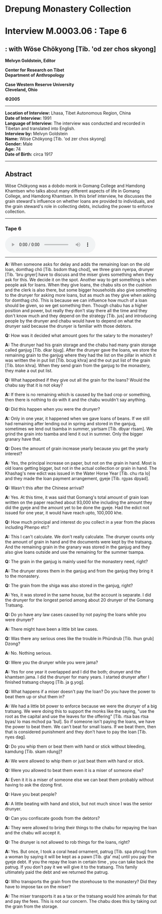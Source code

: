 # Drepung Monastery Collection  
# Interview M.0003.06 : Tape 6  
##  : with Wöse Chökyong [Tib. 'od zer chos skyong]  


**Melvyn Goldstein, Editor**  

**Center for Research on Tibet**  
**Department of Anthropology**  

**Case Western Reserve University**  
**Cleveland, Ohio**  

**©2005**  

---  
**Location of Interview:** Lhasa, Tibet Autonomous Region, China  
**Date of Interview:** 1991  
**Language of Interview:** The interview was conducted and recorded in Tibetan and translated into English.  
**Interview by:** Melvyn Goldstein  
**Name:** Wöse Chökyong [Tib. 'od zer chos skyong]  
**Gender:** Male  
**Age:** 74  
**Date of Birth:** circa 1917  

---  
## Abstract  

Wöse Chökyong was a dobdo monk in Gomang College and Hamdong Khamtsen who talks about many different aspects of life in Gomang College, and Hamdong Khamtsen. In this brief interview, he discusses the grain steward's influence on whether loans are provided to individuals, and the grain steward's role in collecting debts, including the power to enforce collection.
  
---
### Tape 6  

<audio controls>
<source src="https://tile.loc.gov/storage-services/service/asian/asiantoha/M_0003_06/M_0003_06.mp3" type="audio/mpeg">
Your browser does not support the audio element.
</audio>  

---

**A:**  When someone asks for delay and adds the remaining loan on the old loan, domthag chö [Tib. bsdom thag chod], we three grain nyerpa, drunyer [Tib. 'bru gnyer] have to discuss and the miser gives something when they ask for this. We decide it on the spot. Another way to get something is when people ask for loans. When they give loans, the chabu sits on the cushion and the clerk is also there, but some bigger households also give something to the drunyer for asking more loans, but as much as they give when asking for domthag chö. This is because we can influence how much of a loan should be given, so we get something then. Though chabu has a higher position and power, but really they don't stay there all the time and they don't know much and they depend on the strategy [Tib. jus] and introducing people by the drunyer and chabu would have to depend on what the drunyer said because the drunyer is familiar with those debtors.   

**Q:**  How was it decided what amount goes for the salary to the monastery?   

**A:**  The drunyer had his grain storage and the chabu had many grain storage called ganjug [Tib. dkar bjug]. After the drunyer gave the loans, we store the remaining grain to the ganjug where they had the list on the pillar in which it was written the in put list [Tib. bcug khra] and the out put list of the grain [Tib. bton khra]. When they send grain from the ganjug to the monastery, they make a out put list.   

**Q:**  What happedned if they give out all the grain for the loans? Would the chabu say that it is not okay?   

**A:**  If there is no remaining which is caused by the bad crop or something, then there is nothing to do with it and the chabu wouldn't say anything.   

**Q:**  Did this happen when you were the drunyer?   

**A:**  Only in one year, it happened when we gave loans of beans. If we still had remaining after lending out in spring and stored in the ganjug, sometimes we lend out tsamba in summer, yartsam [Tib. dbyar rtsam]. We grind the grain into tsamba and lend it out in summer. Only the bigger granary have that.   

**Q:**  Does the amount of grain increase yearly because you get the yearly interest?   

**A:**  Yes, the principal increase on paper, but not on the grain in hand. Most is old loans getting bigger, but not in the actual collection or grain in hand. The Khashag's new edict was issued in the Water Horse Year [Tib. chu rta lo] and they made the loan payment arrangement, gyeje [Tib. rgyas dpyad].   

**Q:**  Wasn't this after the Chinese arrival?   

**A:**  Yes. At this time, it was said that Gomang's total amount of grain loan written on the paper reached about 93,000 khe including the amount they did the gyeje and the amount yet to be done the gyeje. Had the edict not issued for one year, it would have reach upto, 100,000 khe.   

**Q:**  How much principal and interest do you collect in a year from the places including Phenpo etc?   

**A:**  This I can't calculate. We don't really calculate. The drunyer counts only the amount of grain in hand and the documents were kept by the tratsang. And the remaining grain in the granary was stored in the ganjug and they also give loans outside and use the remaining for the summer tsampa.   

**Q:**  The grain in the ganjug is mainly used for the monastery need, right?   

**A:**  The drunyer stores them in the ganjug and from the ganjug they bring it to the monastery.   

**Q:**  The grain from the shiga was also stored in the ganjug, right?   

**A:**  Yes, it was stored in the same house, but the account is separate. I did the drunyer for the longest period among about 20 drunyer of the Gomang Tratsang.   

**Q:**  Do yo have any law cases caused by not paying the loans while you were drunyer?   

**A:**  There might have been a little bit law cases.   

**Q:**  Was there any serious ones like the trouble in Phündrub [Tib. lhun grub] Dzong?   

**A:**  No. Nothing serious.   

**Q:**  Were you the drunyer while you were jama?   

**A:**  Yes for one year it overlapped and I did the both; drunyer and the khamtsen jama. I did the drunyer for many years. I started drunyer after I finished tratsang chayog [Tib. ja g.yog].   

**Q:**  What happens if a miser doesn't pay the loan? Do you have the power to beat them up or shut them in?   

**A:**  We had a little bit power to enforce because we were the drunyer of a big tratsang. We were doing this to support the monks like the saying, "use the root as the capital and use the leaves for the offering" [Tib. rtsa bas rtsa byas/ lo mas mchod pa 'bul]. So if someone isn't paying the loans, we have the power to beat them. We can't beat for small loans. If we beat them, then that is considered punishment and they don't have to pay the loan [Tib. nyes dag].   

**Q:**  Do you whip them or beat them with hand or stick without bleeding, kamdung [Tib. skam rdung]?   

**A:**  We were allowed to whip them or just beat them with hand or stick.   

**Q:**  Were you allowed to beat them even it is a miser of someone else?   

**A:**  Even it it is a miser of someone else we can beat them probably without having to ask the dzong first.   

**Q:**  Have you beat people?   

**A:**  A little beating with hand and stick, but not much since I was the senior drunyer.   

**Q:**  Can you confiscate goods from the debtors?   

**A:**  They were allowed to bring their things to the chabu for repaying the loan and the chabu will accept it.   

**Q:**  The drunyer is not allowed to rob things for the loans, right?   

**A:**  Yes. But once, I took a coral head ornament, patrug [Tib. spa phrug] from a woman by saying it will be kept as a pawn [Tib. gta' ma] until you pay the gyeje debt. If you the repay the loan in certain time , you can take back the patrug. If you don't pay it we will give it to the tratsang. This family ultimately paid the debt and we returned the patrug.   

**Q:**  Who transports the grain from the storehouse to the monastery? Did they have to impose tax on the miser?   

**A:**  The miser transports it as a tax or the tratsang would hire animals for that and pay the fees. This is not our concern. The chabu does this by taking out the grain from the storage.   

